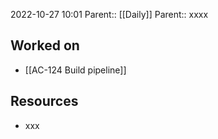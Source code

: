 2022-10-27 10:01
Parent:: [[Daily]] 
Parent:: xxxx

## Worked on

- [[AC-124 Build pipeline]]

## Resources

- xxx





